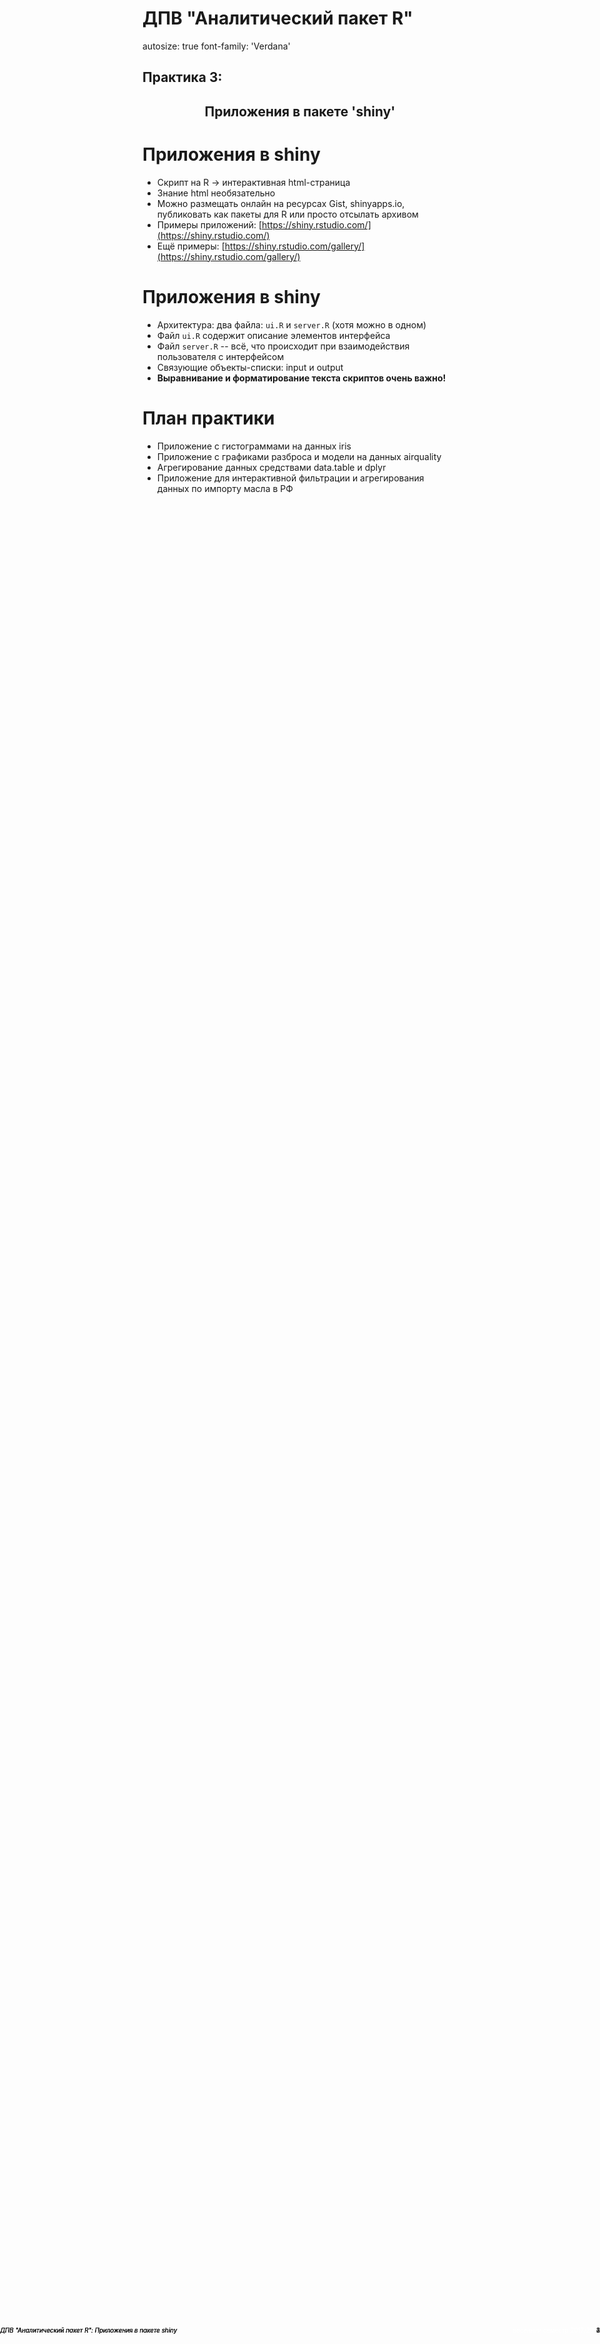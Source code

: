 <style>

.footer-left {  
    position: fixed;  
    top: 95%;  
    left: 0%;  
    text-align: left;  
    width:85%;  
}  
  
.footer-right {  
    position: fixed;  
    top: 95%;  
    right: 0%;  
    text-align: right;  
    width:15%;  
}  
  
.col2 {  
    columns: 2 200px;           /* number of columns and width in pixels*/
    -webkit-columns: 2 200px;   /* chrome, safari */
    -moz-columns: 2 200px;      /* firefox */
}  
  
</style>

ДПВ "Аналитический пакет R"
========================================================
autosize: true
font-family: 'Verdana'

## Практика 3:  
## <center>Приложения в пакете 'shiny'</center>



<!-- Нижний колонтитул -->
<div class = "footer-left" style = "font-size: 70%; color: white; width:50%;">ГУУ, ИИС, кафедра ММЭУ</div>
<div class = "footer-right" style = "font-size: 70%; color: white; width:50%;">весенний семестр 2017/2018</div>

Приложения в shiny  
========================================================

- Скрипт на R -> интерактивная html-страница  
- Знание html необязательно  
- Можно размещать онлайн на ресурсах Gist, shinyapps.io, публиковать как пакеты для R или просто отсылать архивом   
- Примеры приложений: [https://shiny.rstudio.com/](https://shiny.rstudio.com/)   
- Ещё примеры: [https://shiny.rstudio.com/gallery/](https://shiny.rstudio.com/gallery/)   

<!-- Нижний колонтитул -->

<div class = "footer-left" style = "font-size: 70%;"><em>ДПВ "Аналитический пакет R": Приложения в пакете shiny</em></div>
<div class = "footer-right" style = "font-size: 70%;">2</div>

Приложения в shiny  
========================================================

- Архитектура: два файла: `ui.R` и `server.R` (хотя можно в одном)  
- Файл `ui.R` содержит описание элементов интерфейса  
- Файл `server.R` -- всё, что происходит при взаимодействия пользователя с интерфейсом   
- Связующие объекты-списки: input и output  
- **Выравнивание и форматирование текста скриптов очень важно!**  

<!-- Нижний колонтитул -->

<div class = "footer-left" style = "font-size: 70%;"><em>ДПВ "Аналитический пакет R": Приложения в пакете shiny</em></div>
<div class = "footer-right" style = "font-size: 70%;">3</div>

План практики 
========================================================

- Приложение с гистограммами на данных iris    
- Приложение с графиками разброса и модели на данных airquality  
- Агрегирование данных средствами data.table и dplyr  
- Приложение для интерактивной фильтрации и агрегирования данных по импорту масла в РФ  

<!-- Нижний колонтитул -->

<div class = "footer-left" style = "font-size: 70%;"><em>ДПВ "Аналитический пакет R": Приложения в пакете shiny</em></div>
<div class = "footer-right" style = "font-size: 70%;">4</div>
